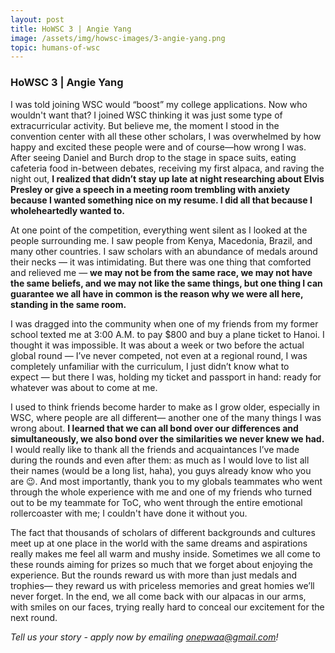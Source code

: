 ```yaml
---
layout: post
title: HoWSC 3 | Angie Yang
image: /assets/img/howsc-images/3-angie-yang.png
topic: humans-of-wsc
---
```


### HoWSC 3 | Angie Yang

I was told joining WSC would “boost” my college applications. Now who wouldn't
want that? I joined WSC thinking it was just some type of extracurricular
activity. But believe me, the moment I stood in the convention center with all
these other scholars, I was overwhelmed by how happy and excited these people
were and of course—how wrong I was. After seeing Daniel and Burch drop to the
stage in space suits, eating cafeteria food in-between debates, receiving my
first alpaca, and raving the night out, **I realized that didn’t stay up late at
night researching about Elvis Presley or give a speech in a meeting room
trembling with anxiety because I wanted something nice on my resume. I did all
that because I wholeheartedly wanted to.**

At one point of the competition, everything went silent as I looked at the
people surrounding me. I saw people from Kenya, Macedonia, Brazil, and many
other countries. I saw scholars with an abundance of medals around their necks —
it was intimidating. But there was one thing that comforted and relieved me
— **we may not be from the same race, we may not have the same beliefs, and we
may not like the same things, but one thing I can guarantee we all have in
common is the reason why we were all here, standing in the same room.**

I was dragged into the community when one of my friends from my former school
texted me at 3:00 A.M. to pay \$800 and buy a plane ticket to Hanoi. I thought
it was impossible. It was about a week or two before the actual global round —
I’ve never competed, not even at a regional round, I was completely unfamiliar
with the curriculum, I just didn’t know what to expect — but there I was,
holding my ticket and passport in hand: ready for whatever was about to come at
me.

I used to think friends become harder to make as I grow older, especially in
WSC, where people are all different— another one of the many things I was wrong
about. **I learned that we can all bond over our differences and simultaneously,
we also bond over the similarities we never knew we had.** I would really like
to thank all the friends and acquaintances I’ve made during the rounds and even
after them: as much as I would love to list all their names (would be a long
list, haha), you guys already know who you are 😉. And most importantly, thank
you to my globals teammates who went through the whole experience with me and
one of my friends who turned out to be my teammate for ToC, who went through the
entire emotional rollercoaster with me; I couldn't have done it without you.

The fact that thousands of scholars of different backgrounds and cultures meet
up at one place in the world with the same dreams and aspirations really makes
me feel all warm and mushy inside. Sometimes we all come to these rounds aiming
for prizes so much that we forget about enjoying the experience. But the rounds
reward us with more than just medals and trophies— they reward us with priceless
memories and great homies we’ll never forget. In the end, we all come back with
our alpacas in our arms, with smiles on our faces, trying really hard to conceal
our excitement for the next round.

_Tell us your story - apply now by emailing
[onepwaa@gmail.com](mailto:onepwaa@gmail.com)!_
